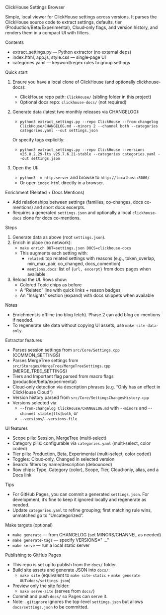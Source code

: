 ClickHouse Settings Browser

Simple, local viewer for ClickHouse settings across versions. It parses the ClickHouse source code to extract settings, defaults, tier (Production/Beta/Experimental), Cloud‑only flags, and version history, and renders them in a compact UI with filters.

Contents
- extract_settings.py — Python extractor (no external deps)
- index.html, app.js, style.css — single‑page UI
- categories.yaml — keyword/regex rules to group settings

Quick start
1) Ensure you have a local clone of ClickHouse (and optionally clickhouse-docs):
   - ClickHouse repo path: `ClickHouse/` (sibling folder in this project)
   - Optional docs repo: `clickhouse-docs/` (not required)

2) Generate data (latest two monthly releases via CHANGELOG):
   - `python3 extract_settings.py --repo ClickHouse --from-changelog ClickHouse/CHANGELOG.md --minors 2 --channel both --categories categories.yaml --out settings.json`

   Or specify tags explicitly:
   - `python3 extract_settings.py --repo ClickHouse --versions v25.8.2.29-lts v25.7.6.21-stable --categories categories.yaml --out settings.json`

3) Open the UI:
   - `python3 -m http.server` and browse to `http://localhost:8000/`
   - Or open `index.html` directly in a browser.

Enrichment (Related + Docs Mentions)
- Add relationships between settings (families, co-changes, docs co-mentions) and short docs excerpts.
- Requires a generated `settings.json` and optionally a local `clickhouse-docs` clone for docs co-mentions.

Steps
1) Generate data as above (root `settings.json`).
2) Enrich in place (no network):
   - `make enrich OUT=settings.json DOCS=clickhouse-docs`
   - This augments each setting with:
     - `related`: top related settings with reasons (e.g., token_overlap, min_max_pair, co_changed, docs_comention)
     - `mentions.docs`: list of `{url, excerpt}` from docs pages when available
3) Reload the UI. Rows show:
   - Colored Topic chips as before
   - A “Related” line with quick links + reason badges
   - An “Insights” section (expand) with docs snippets when available

Notes
- Enrichment is offline (no blog fetch). Phase 2 can add blog co-mentions if needed.
- To regenerate site data without copying UI assets, use `make site-data-only`.

Extractor features
- Parses session settings from `src/Core/Settings.cpp` (COMMON_SETTINGS)
- Parses MergeTree settings from `src/Storages/MergeTree/MergeTreeSettings.cpp` (MERGE_TREE_SETTINGS)
- Tiers and Important flag parsed from macro flags (production/beta/experimental)
- Cloud‑only detection via description phrases (e.g. “Only has an effect in ClickHouse Cloud”)
- Version history parsed from `src/Core/SettingsChangesHistory.cpp`
- Versions selected via:
  - `--from-changelog ClickHouse/CHANGELOG.md` with `--minors` and `--channel stable|lts|both`, or
  - `--versions`/`--versions-file`

UI features
- Scope pills: Session, MergeTree (multi‑select)
- Category pills: configurable via `categories.yaml` (multi‑select, color coded)
- Tier pills: Production, Beta, Experimental (multi‑select, color coded)
- Toggles: Cloud‑only, Changed in selected version
- Search: filters by name/description (debounced)
- Row chips: Type, Category (color), Scope, Tier, Cloud‑only, alias, and a Docs link

Tips
- For GitHub Pages, you can commit a generated `settings.json`. For development, it’s fine to keep it ignored locally and regenerate as needed.
- Update `categories.yaml` to refine grouping; first matching rule wins, unmatched go to “Uncategorized”.

Make targets (optional)
- `make generate` — from CHANGELOG (set MINORS/CHANNEL as needed)
- `make generate-tags` — specify VERSIONS="<tag1> <tag2> ..."
- `make serve` — run a local static server

Publishing to GitHub Pages
- This repo is set up to publish from the `docs/` folder.
- Build site assets and generate JSON into `docs/`:
  - `make site` (equivalent to `make site-static` + `make generate OUT=docs/settings.json`)
- Preview only the site folder:
  - `make serve-site` (serves from `docs/`)
- Commit and push `docs/` so Pages can serve it.
- Note: `.gitignore` ignores the top-level `settings.json` but allows `docs/settings.json` to be committed.
